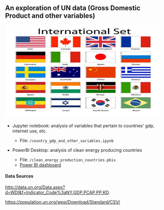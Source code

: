 ## An exploration of UN data (Gross Domestic Product and other variables)

<p align="center">
    <img src="countries.jpg" alt="logo" width="500" height="300"/>
</p>


- Jupyter notebook: analysis of variables that pertain to countries' gdp, internet use, etc.
  - File: `/country_gdp_and_other_variables.ipynb` 

- PowerBI Desktop: analysis of clean energy producing countries
  - File: `/clean_energy_production_countries.pbix`
  - [Power BI dashboard](https://app.powerbi.com/view?r=eyJrIjoiOTBmMjU5M2UtMjU1YS00MzY2LTlhZmEtYjRmNWM1ZmUyZWFjIiwidCI6IjEwMWRhNTg3LTE4NDMtNGY1Mi04YjhhLTE3YjA2OWM2NmQzMyIsImMiOjJ9)
#### Data Sources  
http://data.un.org/Data.aspx?d=WDI&f=Indicator_Code%3aNY.GDP.PCAP.PP.KD.

https://population.un.org/wpp/Download/Standard/CSV/
